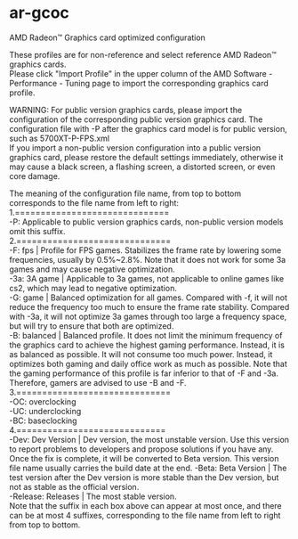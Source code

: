 # ar-gcoc  
AMD Radeon™ Graphics card optimized configuration  
  
These profiles are for non-reference and select reference AMD Radeon™ graphics cards.  
Please click "Import Profile" in the upper column of the AMD Software - Performance - Tuning page to import the corresponding graphics card profile.  
  
WARNING: For public version graphics cards, please import the configuration of the corresponding public version graphics card. The configuration file with -P after the graphics card model is for public version, such as 5700XT-P-FPS.xml  
If you import a non-public version configuration into a public version graphics card, please restore the default settings immediately, otherwise it may cause a black screen, a flashing screen, a distorted screen, or even core damage.  
  
The meaning of the configuration file name, from top to bottom corresponds to the file name from left to right:  
1.==============================  
-P: Applicable to public version graphics cards, non-public version models omit this suffix.  
2.==============================  
-F:  fps      | Profile for FPS games. Stabilizes the frame rate by lowering some frequencies, usually by 0.5%~2.8%. Note that it does not work for some 3a games and may cause negative optimization.  
-3a: 3A game  | Applicable to 3a games, not applicable to online games like cs2, which may lead to negative optimization.  
-G:  game     | Balanced optimization for all games. Compared with -f, it will not reduce the frequency too much to ensure the frame rate stability. Compared with -3a, it will not optimize 3a games through too large a frequency space, but will try to ensure that both are optimized.  
-B:  balanced | Balanced profile. It does not limit the minimum frequency of the graphics card to achieve the highest gaming performance. Instead, it is as balanced as possible. It will not consume too much power. Instead, it optimizes both gaming and daily office work as much as possible. Note that the gaming performance of this profile is far inferior to that of -F and -3a. Therefore, gamers are advised to use -B and -F.  
3.==============================  
-OC: overclocking  
-UC: underclocking  
-BC: baseclocking  
4.=============================  
-Dev:  Dev Version  | Dev version, the most unstable version. Use this version to report problems to developers and propose solutions if you have any. Once the fix is ​​complete, it will be converted to Beta version. This version file name usually carries the build date at the end.
-Beta: Beta Version | The test version after the Dev version is more stable than the Dev version, but not as stable as the official version.  
-Release: Releases  | The most stable version.  
Note that the suffix in each box above can appear at most once, and there can be at most 4 suffixes, corresponding to the file name from left to right from top to bottom.  
